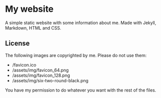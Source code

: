 # My website
A simple static website with some information about me.
Made with Jekyll, Markdown, HTML and CSS.

## License
The following images are copyrighted by me. Please do not use them:
 - /favicon.ico
 - /assets/img/favicon_64.png
 - /assets/img/favicon_128.png
 - /assets/img/six-two-round-black.png

You have my permission to do whatever you want with the rest of the files.
